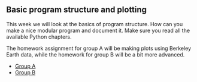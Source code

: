 ## Basic program structure and plotting
This week we will look at the basics of program structure. How can you make
a nice modular program and document it. Make sure you read all the available
Python chapters.

The homework assignment for group A will be making plots using Berkeley Earth
data, while the homework for group B will be a bit more advanced.

* [Group A](assignment-week-4-group-a.pdf)
* [Group B](assignment-week-4-group-b.pdf)



